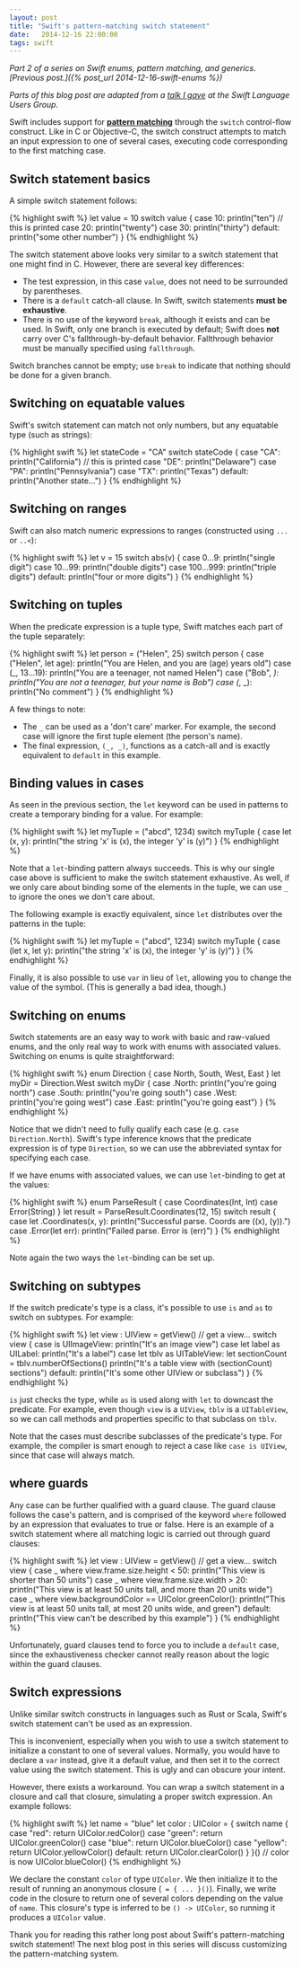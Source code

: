 ```yaml
---
layout: post
title: "Swift's pattern-matching switch statement"
date:   2014-12-16 22:00:00
tags: swift
---
```


*Part 2 of a series on Swift enums, pattern matching, and generics. [Previous post.]({% post_url 2014-12-16-swift-enums %})*

*Parts of this blog post are adapted from a [talk I gave](http://realm.io/news/swift-enums-pattern-matching-generics/) at the Swift Language Users Group.*

Swift includes support for [**pattern matching**][link-pm] through the `switch` control-flow construct. Like in C or Objective-C, the switch construct attempts to match an input expression to one of several cases, executing code corresponding to the first matching case.

## Switch statement basics ##

A simple switch statement follows:

{% highlight swift %}
let value = 10
switch value {
case 10: println("ten")         // this is printed
case 20: println("twenty")
case 30: println("thirty")
default: println("some other number")
}
{% endhighlight %}

The switch statement above looks very similar to a switch statement that one might find in C. However, there are several key differences:

* The test expression, in this case `value`, does not need to be surrounded by parentheses.
* There is a `default` catch-all clause. In Swift, switch statements **must be exhaustive**.
* There is no use of the keyword `break`, although it exists and can be used. In Swift, only one branch is executed by default; Swift does **not** carry over C's fallthrough-by-default behavior. Fallthrough behavior must be manually specified using `fallthrough`.

Switch branches cannot be empty; use `break` to indicate that nothing should be done for a given branch.

## Switching on equatable values ##

Swift's switch statement can match not only numbers, but any equatable type (such as strings):

{% highlight swift %}
let stateCode = "CA"
switch stateCode {
case "CA": println("California")    // this is printed
case "DE": println("Delaware")
case "PA": println("Pennsylvania")
case "TX": println("Texas")
default: println("Another state...")
}
{% endhighlight %}

## Switching on ranges ##

Swift can also match numeric expressions to ranges (constructed using `...` or `..<`):

{% highlight swift %}
let v = 15
switch abs(v) {
case 0...9: println("single digit")
case 10...99: println("double digits")
case 100...999: println("triple digits")
default: println("four or more digits")
}
{% endhighlight %}

## Switching on tuples ##

When the predicate expression is a tuple type, Swift matches each part of the tuple separately:

{% highlight swift %}
let person = ("Helen", 25)
switch person {
case ("Helen", let age):
  println("You are Helen, and you are \(age) years old")
case (_, 13...19):
  println("You are a teenager, not named Helen")
case ("Bob", _):
  println("You are not a teenager, but your name is Bob")
case (_, _):
  println("No comment")
}
{% endhighlight %}

A few things to note:

* The `_` can be used as a 'don't care' marker. For example, the second case will ignore the first tuple element (the person's name).
* The final expression, `(_, _)`, functions as a catch-all and is exactly equivalent to `default` in this example.

## Binding values in cases ##

As seen in the previous section, the `let` keyword can be used in patterns to create a temporary binding for a value. For example:

{% highlight swift %}
let myTuple = ("abcd", 1234)
switch myTuple {
case let (x, y):
  println("the string 'x' is \(x), the integer 'y' is \(y)")
}
{% endhighlight %}

Note that a `let`-binding pattern always succeeds. This is why our single case above is sufficient to make the switch statement exhaustive. As well, if we only care about binding some of the elements in the tuple, we can use `_` to ignore the ones we don't care about.

The following example is exactly equivalent, since `let` distributes over the patterns in the tuple:

{% highlight swift %}
let myTuple = ("abcd", 1234)
switch myTuple {
case (let x, let y):
  println("the string 'x' is \(x), the integer 'y' is \(y)")
}
{% endhighlight %}

Finally, it is also possible to use `var` in lieu of `let`, allowing you to change the value of the symbol. (This is generally a bad idea, though.)

## Switching on enums ##

Switch statements are an easy way to work with basic and raw-valued enums, and the only real way to work with enums with associated values. Switching on enums is quite straightforward:

{% highlight swift %}
enum Direction {
  case North, South, West, East
}
let myDir = Direction.West
switch myDir {
case .North: println("you're going north") 
case .South: println("you're going south")
case .West: println("you're going west")
case .East: println("you're going east")
}
{% endhighlight %}

Notice that we didn't need to fully qualify each case (e.g. `case Direction.North`). Swift's type inference knows that the predicate expression is of type `Direction`, so we can use the abbreviated syntax for specifying each case.

If we have enums with associated values, we can use `let`-binding to get at the values:

{% highlight swift %}
enum ParseResult {
  case Coordinates(Int, Int)
  case Error(String)
}
let result = ParseResult.Coordinates(12, 15)
switch result {
case let .Coordinates(x, y):
  println("Successful parse. Coords are (\(x), \(y)).")
case .Error(let err):
  println("Failed parse. Error is \(err)")
}
{% endhighlight %}

Note again the two ways the `let`-binding can be set up.

## Switching on subtypes ##

If the switch predicate's type is a class, it's possible to use `is` and `as` to switch on subtypes. For example:

{% highlight swift %}
let view : UIView = getView() // get a view...
switch view {
case is UIImageView:
  println("It's an image view")
case let label as UILabel:
  println("It's a label")
case let tblv as UITableView:
  let sectionCount = tblv.numberOfSections()
  println("It's a table view with \(sectionCount) sections")
default:
  println("It's some other UIView or subclass")
}
{% endhighlight %}

`is` just checks the type, while `as` is used along with `let` to downcast the predicate. For example, even though `view` is a `UIView`, `tblv` is a `UITableView`, so we can call methods and properties specific to that subclass on `tblv`.

Note that the cases must describe subclasses of the predicate's type. For example, the compiler is smart enough to reject a case like `case is UIView`, since that case will always match.

## where guards ##

Any case can be further qualified with a guard clause. The guard clause follows the case's pattern, and is comprised of the keyword `where` followed by an expression that evaluates to true or false. Here is an example of a switch statement where all matching logic is carried out through guard clauses:

{% highlight swift %}
let view : UIView = getView() // get a view...
switch view {
case _ where view.frame.size.height < 50:
  println("This view is shorter than 50 units")
case _ where view.frame.size.width > 20:
  println("This view is at least 50 units tall, and more than 20 units wide")
case _ where view.backgroundColor == UIColor.greenColor():
  println("This view is at least 50 units tall, at most 20 units wide, and green")
default:
  println("This view can't be described by this example")
}
{% endhighlight %}

Unfortunately, guard clauses tend to force you to include a `default` case, since the exhaustiveness checker cannot really reason about the logic within the guard clauses.

## Switch expressions ##

Unlike similar switch constructs in languages such as Rust or Scala, Swift's switch statement can't be used as an expression.

This is inconvenient, especially when you wish to use a switch statement to initialize a constant to one of several values. Normally, you would have to declare a `var` instead, give it a default value, and then set it to the correct value using the switch statement. This is ugly and can obscure your intent.

However, there exists a workaround. You can wrap a switch statement in a closure and call that closure, simulating a proper switch expression. An example follows:

{% highlight swift %}
let name = "blue"
let color : UIColor = {
  switch name {
  case "red": return UIColor.redColor()
  case "green": return UIColor.greenColor()
  case "blue": return UIColor.blueColor()
  case "yellow": return UIColor.yellowColor()
  default: return UIColor.clearColor()
  }
}()
// color is now UIColor.blueColor()
{% endhighlight %}

We declare the constant `color` of type `UIColor`. We then initialize it to the result of running an anonymous closure (` = { ... }()`). Finally, we write code in the closure to return one of several colors depending on the value of `name`. This closure's type is inferred to be `() -> UIColor`, so running it produces a `UIColor` value.

Thank you for reading this rather long post about Swift's pattern-matching switch statement! The next blog post in this series will discuss customizing the pattern-matching system.

[link-pm]:      https://developer.apple.com/library/ios/documentation/Swift/Conceptual/Swift_Programming_Language/Patterns.html
